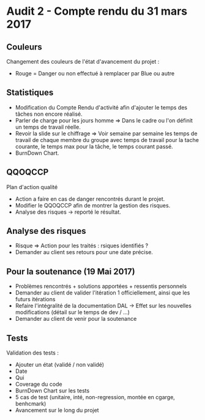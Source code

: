 # Audit 2 - Compte rendu du 31 mars 2017
## Couleurs
Changement des couleurs de l'état d'avancement du projet :
- Rouge = Danger ou non effectué à remplacer par Blue ou autre

## Statistiques
- Modification du Compte Rendu d'activité afin d'ajouter le temps des tâches non encore réalisé.
- Parler de charge pour les jours homme => Dans le cadre ou l'on définit un temps de travail réelle.
- Revoir la slide sur le chiffrage => Voir semaine par semaine les temps de travail de chaque membre du groupe avec temps de travail pour la tache courante, le temps max pour la tâche, le temps courant passé.
- BurnDown Chart.

## QQOQCCP
Plan d'action qualité 
- Action a faire en cas de danger rencontrés durant le projet.
- Modifier le QQOQCCP afin de montrer la gestion des risques.
- Analyse des risques -> reporté le résultat.

## Analyse des risques
- Risque => Action pour les traités : rsiques identifiés ?
- Demander au client ses retours pour une date précise.

## Pour la soutenance (19 Mai 2017)
- Problèmes rencontrés + solutions apportées + ressentis personnels
- Demander au client de valider l'itération 1 officiellement, ainsi que les futurs itérations
- Refaire l'intégralité de la documentation DAL -> Effet sur les nouvelles modifications (détail sur le temps de dev / ...)
- Demander au client de venir pour la soutenance

## Tests
Validation des tests :
- Ajouter un état (validé / non validé) 
- Date
- Qui
- Coverage du code 
- BurnDown Chart sur les tests 
- 5 cas de test (unitaire, inté, non-regression, montée en cgarge, benhcmark)
- Avancement sur le long du projet 

